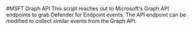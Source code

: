 #MSFT Graph API
This script reaches out to Microsoft's Graph API endpoints to grab Defender for Endpoint events. The API endpoint can be modified to collect similar events from the Graph API.

